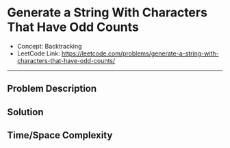 # Generate a String With Characters That Have Odd Counts

- Concept: Backtracking
- LeetCode Link: https://leetcode.com/problems/generate-a-string-with-characters-that-have-odd-counts/

---

## Problem Description

## Solution

## Time/Space Complexity


